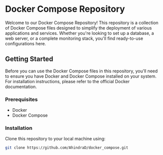 # Docker Compose Repository

Welcome to our Docker Compose Repository! This repository is a collection of Docker Compose files designed to simplify the deployment of various applications and services. Whether you're looking to set up a database, a web server, or a complete monitoring stack, you'll find ready-to-use configurations here.

## Getting Started

Before you can use the Docker Compose files in this repository, you'll need to ensure you have Docker and Docker Compose installed on your system. For installation instructions, please refer to the official Docker documentation.

### Prerequisites

- Docker
- Docker Compose

### Installation

Clone this repository to your local machine using:

```bash
git clone https://github.com/AhindraD/docker_compose.git
